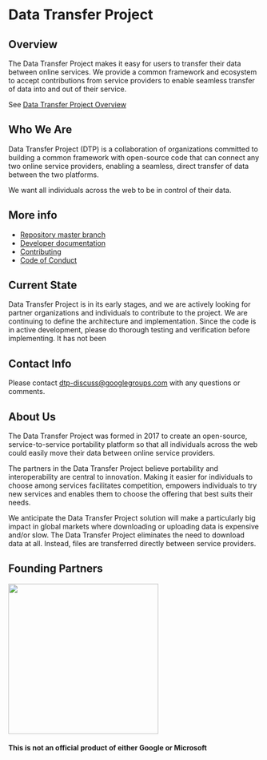 # Data Transfer Project

## Overview
The Data Transfer Project makes it easy for users to transfer their data between online services. We provide a common framework and ecosystem to accept contributions from service providers to enable seamless transfer of data into and out of their service.

See [Data Transfer Project Overview](Documentation/Overview.md)

## Who We Are
Data Transfer Project (DTP) is a collaboration of organizations committed to building a common framework with open-source code that can connect any two online service providers, enabling a seamless, direct transfer of data between the two platforms.

We want all individuals across the web to be in control of their data.

## More info

* [Repository master branch](https://github.com/google/data-transfer-project)
* [Developer documentation](Documentation/Developer.md)
* [Contributing](CONTRIBUTING.md)
* [Code of Conduct](CODE_OF_CONDUCT.md)

## Current State
Data Transfer Project is in its early stages, and we are actively looking for partner organizations and individuals to contribute to the project. We are continuing to define the architecture and implementation.  Since the code is in active development, please do thorough testing and verification before implementing. It has not been

## Contact Info
Please contact [dtp-discuss@googlegroups.com](mailto:dtp-discuss@googlegroups.com)
with any questions or comments.

## About Us
The Data Transfer Project was formed in 2017 to create an open-source, service-to-service portability platform so that all individuals across the web could easily move their data between online service providers.

The partners in the Data Transfer Project believe portability and interoperability are central to innovation. Making it easier for individuals to choose among services facilitates competition, empowers individuals to try new services and enables them to choose the offering that best suits their needs.

We anticipate the Data Transfer Project solution will make a particularly big impact in global markets where downloading or uploading data is expensive and/or slow. The Data Transfer Project eliminates the need to download data at all. Instead, files are transferred directly between service providers.

## Founding Partners
<p><img src="https://github.com/google/data-transfer-project/blob/gh-pages/Google.Microsoft.Logo2.png" width="300" /></p>

#### This is not an official product of either Google or Microsoft
